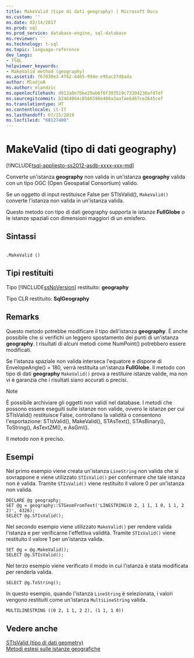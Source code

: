 ```yaml
---
title: MakeValid (tipo di dati geography) | Microsoft Docs
ms.custom: ''
ms.date: 03/14/2017
ms.prod: sql
ms.prod_service: database-engine, sql-database
ms.reviewer: ''
ms.technology: t-sql
ms.topic: language-reference
dev_langs:
- TSQL
helpviewer_keywords:
- MakeValid method (geography)
ms.assetid: f67038e3-4f62-4465-994e-e95ac27d8ada
author: MladjoA
ms.author: mlandzic
ms.openlocfilehash: d913a0e7bbe29ab6f6f303519c73304238afd7df
ms.sourcegitcommit: b2464064c0566590e486a3aafae6d67ce2645cef
ms.translationtype: HT
ms.contentlocale: it-IT
ms.lasthandoff: 07/15/2019
ms.locfileid: "68127400"
---
```

# <a name="makevalid-geography-data-type"></a>MakeValid (tipo di dati geography)
[!INCLUDE[tsql-appliesto-ss2012-asdb-xxxx-xxx-md](../../includes/tsql-appliesto-ss2012-asdb-xxxx-xxx-md.md)]

  Converte un'istanza **geography** non valida in un'istanza **geography** valida con un tipo OGC (Open Geospatial Consortium) valido.  
  
 Se un oggetto di input restituisce False per STIsValid(), `MakeValid()` converte l'istanza non valida in un'istanza valida.  
  
 Questo metodo con tipo di dati geography supporta le istanze **FullGlobe** o le istanze spaziali con dimensioni maggiori di un emisfero.  
  
## <a name="syntax"></a>Sintassi  
  
```  
  
.MakeValid ()  
```  
  
## <a name="return-types"></a>Tipi restituiti  
 Tipo [!INCLUDE[ssNoVersion](../../includes/ssnoversion-md.md)] restituito: **geography**  
  
 Tipo CLR restituito: **SqlGeography**  
  
## <a name="remarks"></a>Remarks  
 Questo metodo potrebbe modificare il tipo dell'istanza **geography**. È anche possibile che si verifichi un leggero spostamento dei punti di un'istanza **geography**. I risultati di alcuni metodi come NumPoint() potrebbero essere modificati.  
  
 Se l'istanza spaziale non valida interseca l'equatore e dispone di EnvelopeAngle() = 180, verrà restituita un'istanza **FullGlobe**. Il metodo con tipo di dati **geography** `MakeValid()` prova a restituire istanze valide, ma non vi è garanzia che i risultati siano accurati o precisi.  
  
> [!NOTE]  
>  È possibile archiviare gli oggetti non validi nel database. I metodi che possono essere eseguiti sulle istanze non valide, ovvero le istanze per cui STIsValid() restituisce False, controllano la validità o consentono l'esportazione: STIsValid(), MakeValid(), STAsText(), STAsBinary(), ToString(), AsTextZM(), e AsGml().  
  
 Il metodo non è preciso.  
  
## <a name="examples"></a>Esempi  
 Nel primo esempio viene creata un'istanza `LineString` non valida che si sovrappone e viene utilizzato `STIsValid()` per confermare che tale istanza non è valida. Tramite `STIsValid()` viene restituito il valore 0 per un'istanza non valida.  
  
```  
DECLARE @g geography;  
SET @g = geography::STGeomFromText('LINESTRING(0 2, 1 1, 1 0, 1 1, 2 2)', 4326);  
SELECT @g.STIsValid();  
```  
  
 Nel secondo esempio viene utilizzato `MakeValid()` per rendere valida l'istanza e per verificarne l'effettiva validità. Tramite `STIsValid()` viene restituito il valore 1 per un'istanza valida.  
  
```  
SET @g = @g.MakeValid();  
SELECT @g.STIsValid();  
```  
  
 Nel terzo esempio viene verificato il modo in cui l'istanza è stata modificata per renderla valida.  
  
```  
SELECT @g.ToString();  
```  
  
 In questo esempio, quando l'istanza `LineString` è selezionata, i valori vengono restituiti come un'istanza `MultiLineString` valida.  
  
```  
MULTILINESTRING ((0 2, 1 1, 2 2), (1 1, 1 0))  
```  
  
## <a name="see-also"></a>Vedere anche  
 [STIsValid &#40;tipo di dati geometry&#41;](../../t-sql/spatial-geometry/stisvalid-geometry-data-type.md)   
 [Metodi estesi sulle istanze geografiche](../../t-sql/spatial-geography/extended-methods-on-geography-instances.md)  
  
  
